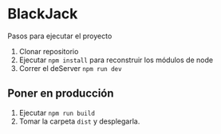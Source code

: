 # BlackJack

Pasos para ejecutar el proyecto

1. Clonar repositorio
2. Ejecutar ```npm install``` para reconstruir los módulos de node 
3. Correr el deServer ```npm run dev```

## Poner en producción

1. Ejecutar ```npm run build```
2. Tomar la carpeta ```dist``` y desplegarla.